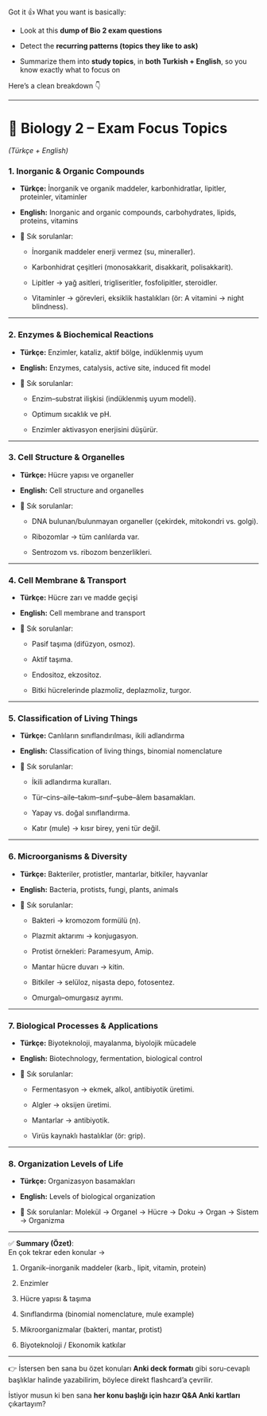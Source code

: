 Got it 👍 What you want is basically:

- Look at this **dump of Bio 2 exam questions**
    
- Detect the **recurring patterns (topics they like to ask)**
    
- Summarize them into **study topics**, in **both Turkish + English**, so you know exactly what to focus on
    

Here’s a clean breakdown 👇

---

# 📘 Biology 2 – Exam Focus Topics

_(Türkçe + English)_

### 1. Inorganic & Organic Compounds

- **Türkçe:** İnorganik ve organik maddeler, karbonhidratlar, lipitler, proteinler, vitaminler
    
- **English:** Inorganic and organic compounds, carbohydrates, lipids, proteins, vitamins
    
- 🔑 Sık sorulanlar:
    
    - İnorganik maddeler enerji vermez (su, mineraller).
        
    - Karbonhidrat çeşitleri (monosakkarit, disakkarit, polisakkarit).
        
    - Lipitler → yağ asitleri, trigliseritler, fosfolipitler, steroidler.
        
    - Vitaminler → görevleri, eksiklik hastalıkları (ör: A vitamini → night blindness).
        

---

### 2. Enzymes & Biochemical Reactions

- **Türkçe:** Enzimler, kataliz, aktif bölge, indüklenmiş uyum
    
- **English:** Enzymes, catalysis, active site, induced fit model
    
- 🔑 Sık sorulanlar:
    
    - Enzim–substrat ilişkisi (indüklenmiş uyum modeli).
        
    - Optimum sıcaklık ve pH.
        
    - Enzimler aktivasyon enerjisini düşürür.
        

---

### 3. Cell Structure & Organelles

- **Türkçe:** Hücre yapısı ve organeller
    
- **English:** Cell structure and organelles
    
- 🔑 Sık sorulanlar:
    
    - DNA bulunan/bulunmayan organeller (çekirdek, mitokondri vs. golgi).
        
    - Ribozomlar → tüm canlılarda var.
        
    - Sentrozom vs. ribozom benzerlikleri.
        

---

### 4. Cell Membrane & Transport

- **Türkçe:** Hücre zarı ve madde geçişi
    
- **English:** Cell membrane and transport
    
- 🔑 Sık sorulanlar:
    
    - Pasif taşıma (difüzyon, osmoz).
        
    - Aktif taşıma.
        
    - Endositoz, ekzositoz.
        
    - Bitki hücrelerinde plazmoliz, deplazmoliz, turgor.
        

---

### 5. Classification of Living Things

- **Türkçe:** Canlıların sınıflandırılması, ikili adlandırma
    
- **English:** Classification of living things, binomial nomenclature
    
- 🔑 Sık sorulanlar:
    
    - İkili adlandırma kuralları.
        
    - Tür–cins–aile–takım–sınıf–şube–âlem basamakları.
        
    - Yapay vs. doğal sınıflandırma.
        
    - Katır (mule) → kısır birey, yeni tür değil.
        

---

### 6. Microorganisms & Diversity

- **Türkçe:** Bakteriler, protistler, mantarlar, bitkiler, hayvanlar
    
- **English:** Bacteria, protists, fungi, plants, animals
    
- 🔑 Sık sorulanlar:
    
    - Bakteri → kromozom formülü (n).
        
    - Plazmit aktarımı → konjugasyon.
        
    - Protist örnekleri: Paramesyum, Amip.
        
    - Mantar hücre duvarı → kitin.
        
    - Bitkiler → selüloz, nişasta depo, fotosentez.
        
    - Omurgalı–omurgasız ayrımı.
        

---

### 7. Biological Processes & Applications

- **Türkçe:** Biyoteknoloji, mayalanma, biyolojik mücadele
    
- **English:** Biotechnology, fermentation, biological control
    
- 🔑 Sık sorulanlar:
    
    - Fermentasyon → ekmek, alkol, antibiyotik üretimi.
        
    - Algler → oksijen üretimi.
        
    - Mantarlar → antibiyotik.
        
    - Virüs kaynaklı hastalıklar (ör: grip).
        

---

### 8. Organization Levels of Life

- **Türkçe:** Organizasyon basamakları
    
- **English:** Levels of biological organization
    
- 🔑 Sık sorulanlar: Molekül → Organel → Hücre → Doku → Organ → Sistem → Organizma
    

---

✅ **Summary (Özet)**:  
En çok tekrar eden konular →

1. Organik–inorganik maddeler (karb., lipit, vitamin, protein)
    
2. Enzimler
    
3. Hücre yapısı & taşıma
    
4. Sınıflandırma (binomial nomenclature, mule example)
    
5. Mikroorganizmalar (bakteri, mantar, protist)
    
6. Biyoteknoloji / Ekonomik katkılar
    

---

👉 İstersen ben sana bu özet konuları **Anki deck formatı** gibi soru-cevaplı başlıklar halinde yazabilirim, böylece direkt flashcard’a çevrilir.

İstiyor musun ki ben sana **her konu başlığı için hazır Q&A Anki kartları** çıkartayım?